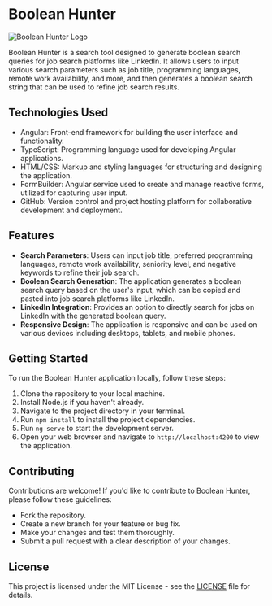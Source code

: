 # Boolean Hunter

![Boolean Hunter Logo](https://files.oaiusercontent.com/file-z2JPQScNYGSw2p27SlEstCX0?se=2024-03-28T18%3A37%3A03Z&sp=r&sv=2021-08-06&sr=b&rscc=max-age%3D299%2C%20immutable&rscd=attachment%3B%20filename%3Dboleeanhunter.png&sig=VqYvYYMCbh7SC4G75vYdDOieciUMUPg4jaJ%2By3OyhOU%3D)


Boolean Hunter is a search tool designed to generate boolean search queries for job search platforms like LinkedIn. It allows users to input various search parameters such as job title, programming languages, remote work availability, and more, and then generates a boolean search string that can be used to refine job search results.

## Technologies Used
- Angular: Front-end framework for building the user interface and functionality.
- TypeScript: Programming language used for developing Angular applications.
- HTML/CSS: Markup and styling languages for structuring and designing the application.
- FormBuilder: Angular service used to create and manage reactive forms, utilized for capturing user input.
- GitHub: Version control and project hosting platform for collaborative development and deployment.

## Features
- **Search Parameters**: Users can input job title, preferred programming languages, remote work availability, seniority level, and negative keywords to refine their job search.
- **Boolean Search Generation**: The application generates a boolean search query based on the user's input, which can be copied and pasted into job search platforms like LinkedIn.
- **LinkedIn Integration**: Provides an option to directly search for jobs on LinkedIn with the generated boolean query.
- **Responsive Design**: The application is responsive and can be used on various devices including desktops, tablets, and mobile phones.

## Getting Started
To run the Boolean Hunter application locally, follow these steps:
1. Clone the repository to your local machine.
2. Install Node.js if you haven't already.
3. Navigate to the project directory in your terminal.
4. Run `npm install` to install the project dependencies.
5. Run `ng serve` to start the development server.
6. Open your web browser and navigate to `http://localhost:4200` to view the application.

## Contributing
Contributions are welcome! If you'd like to contribute to Boolean Hunter, please follow these guidelines:
- Fork the repository.
- Create a new branch for your feature or bug fix.
- Make your changes and test them thoroughly.
- Submit a pull request with a clear description of your changes.

## License
This project is licensed under the MIT License - see the [LICENSE](LICENSE) file for details.
